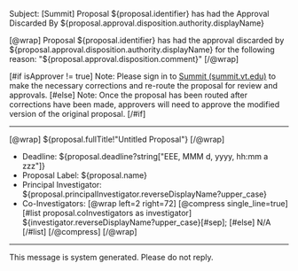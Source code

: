 Subject: [Summit] Proposal ${proposal.identifier} has had the Approval Discarded By ${proposal.approval.disposition.authority.displayName}

[@wrap]
Proposal ${proposal.identifier} has had the approval discarded by ${proposal.approval.disposition.authority.displayName} for the following reason: "${proposal.approval.disposition.comment}"
[/@wrap]

[#if isApprover != true]
Note: Please sign in to [Summit (summit.vt.edu)](summit.vt.edu) to make the necessary corrections and re-route the proposal for review and approvals.
[#else]
Note: Once the proposal has been routed after corrections have been made, approvers will need to approve the modified version of the original proposal.
[/#if]

------------------------------------------------------------------------
[@wrap]
${proposal.fullTitle!"Untitled Proposal"}
[/@wrap]

* Deadline:
  ${proposal.deadline?string["EEE, MMM d, yyyy, hh:mm a zzz"]}
* Proposal Label:
  ${proposal.name}
* Principal Investigator:
  ${proposal.principalInvestigator.reverseDisplayName?upper_case}
* Co-Investigators:
  [@wrap left=2 right=72]
  [@compress single_line=true]
  [#list proposal.coInvestigators as investigator]
  ${investigator.reverseDisplayName?upper_case}[#sep];
  [#else] N/A
  [/#list]
  [/@compress]
  [/@wrap]

------------------------------------------------------------------------
This message is system generated.
Please do not reply.
